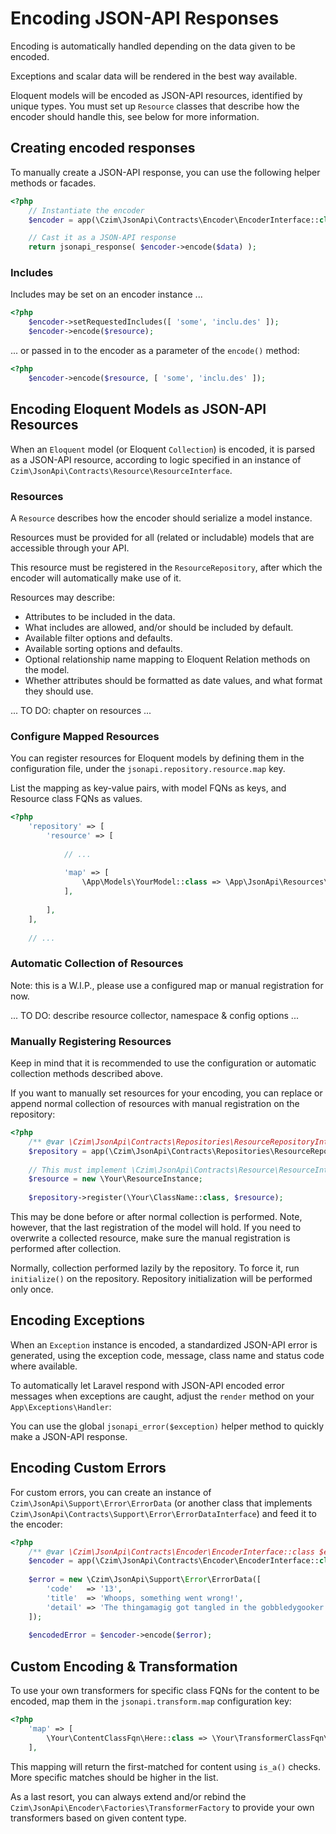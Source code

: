 # Encoding JSON-API Responses

Encoding is automatically handled depending on the data given to be encoded.

Exceptions and scalar data will be rendered in the best way available.

Eloquent models will be encoded as JSON-API resources, identified by unique types.
You must set up `Resource` classes that describe how the encoder should handle this,
see below for more information.


## Creating encoded responses

To manually create a JSON-API response, you can use the following helper methods or facades.

```php
<?php
    // Instantiate the encoder
    $encoder = app(\Czim\JsonApi\Contracts\Encoder\EncoderInterface::class);

    // Cast it as a JSON-API response
    return jsonapi_response( $encoder->encode($data) );
```

### Includes

Includes may be set on an encoder instance ...

```php
<?php
    $encoder->setRequestedIncludes([ 'some', 'inclu.des' ]);
    $encoder->encode($resource);
```

... or passed in to the encoder as a parameter of the `encode()` method:
 
```php
<?php
    $encoder->encode($resource, [ 'some', 'inclu.des' ]);
```


## Encoding Eloquent Models as JSON-API Resources

When an `Eloquent` model (or Eloquent `Collection`) is encoded, it is parsed as a JSON-API resource,
according to logic specified in an instance of `Czim\JsonApi\Contracts\Resource\ResourceInterface`.


### Resources

A `Resource` describes how the encoder should serialize a model instance.

Resources must be provided for all (related or includable) models that are accessible through your API.

This resource must be registered in the `ResourceRepository`, after which the encoder will automatically
make use of it.

Resources may describe:

- Attributes to be included in the data.
- What includes are allowed, and/or should be included by default.
- Available filter options and defaults.
- Available sorting options and defaults.
- Optional relationship name mapping to Eloquent Relation methods on the model.
- Whether attributes should be formatted as date values, and what format they should use.


... TO DO: chapter on resources ...


### Configure Mapped Resources

You can register resources for Eloquent models by defining them in the configuration file, under the `jsonapi.repository.resource.map` key.

List the mapping as key-value pairs, with model FQNs as keys, and Resource class FQNs as values.

```php
<?php
    'repository' => [
        'resource' => [
            
            // ...
            
            'map' => [
                \App\Models\YourModel::class => \App\JsonApi\Resources\YourModelResource::class,
            ],
        
        ],
    ],
    
    // ...
```


### Automatic Collection of Resources

Note: this is a W.I.P., please use a configured map or manual registration for now.

... TO DO: describe resource collector, namespace & config options ...


### Manually Registering Resources

Keep in mind that it is recommended to use the configuration or automatic collection methods described above.

If you want to manually set resources for your encoding, you can replace or append normal collection of resources
with manual registration on the repository:

```php
<?php
    /** @var \Czim\JsonApi\Contracts\Repositories\ResourceRepositoryInterface $repository */
    $repository = app(\Czim\JsonApi\Contracts\Repositories\ResourceRepositoryInterface::class);
    
    // This must implement \Czim\JsonApi\Contracts\Resource\ResourceInterface
    $resource = new \Your\ResourceInstance;
    
    $repository->register(\Your\ClassName::class, $resource);
```

This may be done before or after normal collection is performed.
Note, however, that the last registration of the model will hold. 
If you need to overwrite a collected resource, make sure the manual registration is performed after collection.
 
Normally, collection performed lazily by the repository. To force it, run `initialize()` on the repository.
Repository initialization will be performed only once.


## Encoding Exceptions

When an `Exception` instance is encoded, a standardized JSON-API error is generated,
using the exception code, message, class name and status code where available.

To automatically let Laravel respond with JSON-API encoded error messages when exceptions are caught,
adjust the `render` method on your `App\Exceptions\Handler`:

You can use the global `jsonapi_error($exception)` helper method to quickly make a JSON-API response.


## Encoding Custom Errors

For custom errors, you can create an instance of `Czim\JsonApi\Support\Error\ErrorData` (or another class
that implements `Czim\JsonApi\Contracts\Support\Error\ErrorDataInterface`) and feed it to the encoder:

```php
<?php
    /** @var \Czim\JsonApi\Contracts\Encoder\EncoderInterface::class $encoder */
    $encoder = app(\Czim\JsonApi\Contracts\Encoder\EncoderInterface::class);    
    
    $error = new \Czim\JsonApi\Support\Error\ErrorData([
        'code'   => '13',
        'title'  => 'Whoops, something went wrong!',
        'detail' => 'The thingamagig got tangled in the gobbledygooker',
    ]);
    
    $encodedError = $encoder->encode($error);
```


## Custom Encoding & Transformation

To use your own transformers for specific class FQNs for the content to be encoded, map them in the `jsonapi.transform.map`
configuration key:

```php
<?php
    'map' => [
        \Your\ContentClassFqn\Here::class => \Your\TransformerClassFqn\Here::class,        
    ],
```

This mapping will return the first-matched for content using `is_a()` checks.
More specific matches should be higher in the list. 


As a last resort, you can always extend and/or rebind the `Czim\JsonApi\Encoder\Factories\TransformerFactory` 
to provide your own transformers based on given content type.
